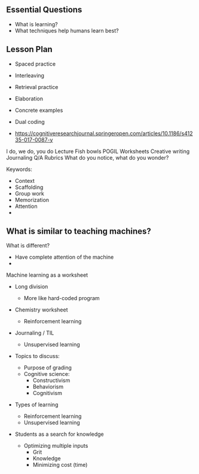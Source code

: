 ## Essential Questions

- What is learning?
- What techniques help humans learn best?

## Lesson Plan

- Spaced practice
- Interleaving
- Retrieval practice
- Elaboration
- Concrete examples
- Dual coding

- https://cognitiveresearchjournal.springeropen.com/articles/10.1186/s41235-017-0087-y

I do, we do, you do
Lecture
Fish bowls
POGIL
Worksheets
Creative writing
Journaling
Q/A
Rubrics
What do you notice, what do you wonder?


Keywords:
- Context
- Scaffolding
- Group work
- Memorization
- Attention
-

What is similar to teaching machines?
- 
What is different?
- Have complete attention of the machine
- 

Machine learning as a worksheet

- Long division
    - More like hard-coded program
- Chemistry worksheet
    - Reinforcement learning
- Journaling / TIL
    - Unsupervised learning



- Topics to discuss:
    - Purpose of grading
    - Cognitive science:
        - Constructivism
        - Behaviorism
        - Cognitivism
- Types of learning
    - Reinforcement learning
    - Unsupervised learning
- Students as a search for knowledge
    - Optimizing multiple inputs
        - Grit
        - Knowledge
        - Minimizing cost (time)